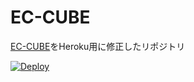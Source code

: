 EC-CUBE
======================
[EC-CUBE](http://svn.ec-cube.net/open_trac/)をHeroku用に修正したリポジトリ

[![Deploy](https://www.herokucdn.com/deploy/button.png)](https://heroku.com/deploy)

